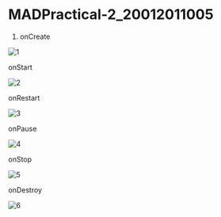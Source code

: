 # MADPractical-2_20012011005

1. onCreate



![1](https://user-images.githubusercontent.com/112560938/187692256-e7f5c2c9-8f0e-4cd1-94ad-c3fd73caa4fc.png)









onStart




![2](https://user-images.githubusercontent.com/112560938/187692390-67076ac5-2e85-4527-a493-e52df6656573.png)





















onRestart



![3](https://user-images.githubusercontent.com/112560938/187692482-110a8868-82ad-4990-b125-bba78be34367.png)

















onPause




![4](https://user-images.githubusercontent.com/112560938/187692629-60f9c2a6-31f0-4a57-8bcd-34427baf46f4.png)


















onStop




![5](https://user-images.githubusercontent.com/112560938/187692701-0b92ad62-0d6b-4c1c-a809-2058e2849b4c.png)

















onDestroy





![6](https://user-images.githubusercontent.com/112560938/187692781-f77508a4-e69f-4836-b086-e95d12723978.png)









